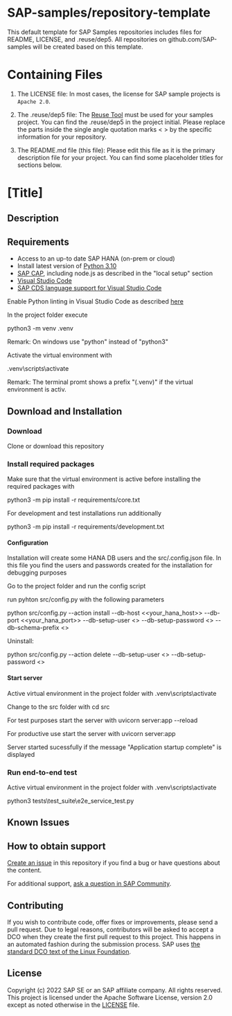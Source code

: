 # SAP-samples/repository-template
This default template for SAP Samples repositories includes files for README, LICENSE, and .reuse/dep5. All repositories on github.com/SAP-samples will be created based on this template.

# Containing Files

1. The LICENSE file:
In most cases, the license for SAP sample projects is `Apache 2.0`.

2. The .reuse/dep5 file: 
The [Reuse Tool](https://reuse.software/) must be used for your samples project. You can find the .reuse/dep5 in the project initial. Please replace the parts inside the single angle quotation marks < > by the specific information for your repository.

3. The README.md file (this file):
Please edit this file as it is the primary description file for your project. You can find some placeholder titles for sections below.

# [Title]
<!-- Please include descriptive title -->

<!--- Register repository https://api.reuse.software/register, then add REUSE badge:
[![REUSE status](https://api.reuse.software/badge/github.com/SAP-samples/REPO-NAME)](https://api.reuse.software/info/github.com/SAP-samples/REPO-NAME)
-->

## Description
<!-- Please include SEO-friendly description -->

## Requirements
- Access to an up-to date SAP HANA (on-prem or cloud)
- Install latest version of [Python 3.10](https://www.python.org/downloads/ "downloads")
- [SAP CAP](https://cap.cloud.sap/docs/get-started/), including node.js as described in the "local setup" section
- [Visual Studio Code](https://code.visualstudio.com/download)
- [SAP CDS language support for Visual Studio Code](https://cap.cloud.sap/docs/tools/#add-cds-editor)

Enable Python linting in Visual Studio Code as described [here](https://code.visualstudio.com/docs/python/linting)

In the project folder execute

python3 -m venv .venv

Remark: On windows use "python" instead of "python3"

Activate the virtual environment with

.venv\scripts\activate

Remark: The terminal promt shows a prefix "(.venv)" if the virtual environment is activ.

## Download and Installation

### Download
Clone or download this repository
### Install required packages
Make sure that the virtual environment is active before installing the required packages with

python3 -m pip install -r requirements/core.txt

For development and test installations run additionally

python3 -m pip install -r requirements/development.txt

#### Configuration
Installation will create some HANA DB users and the src/.config.json file. In this file you find the users and passwords created for the installation for debugging purposes

Go to the project folder and run the config script

run pyhton src/config.py with the following parameters

python src/config.py --action install --db-host <<your_hana_host>> --db-port <<your_hana_port>> --db-setup-user <<your HANA admin user>> --db-setup-password <<your HANA admin password>> --db-schema-prefix <<your HANA >>


Uninstall:

python src/config.py --action delete --db-setup-user <<your HANA admin user>> --db-setup-password <<your HANA admin password>>

#### Start server
Active virtual environment in the project folder with .venv\scripts\activate 

Change to the src folder with cd src

For test purposes start the server with uvicorn server:app --reload

For productive use start the server with uvicorn server:app

Server started sucessfully if the message "Application startup complete" is displayed

### Run end-to-end test
Active virtual environment in the project folder with .venv\scripts\activate 
 
python3 tests\test_suite\e2e_service_test.py


## Known Issues
<!-- You may simply state "No known issues. -->

## How to obtain support
[Create an issue](https://github.com/SAP-samples/<repository-name>/issues) in this repository if you find a bug or have questions about the content.
 
For additional support, [ask a question in SAP Community](https://answers.sap.com/questions/ask.html).

## Contributing
If you wish to contribute code, offer fixes or improvements, please send a pull request. Due to legal reasons, contributors will be asked to accept a DCO when they create the first pull request to this project. This happens in an automated fashion during the submission process. SAP uses [the standard DCO text of the Linux Foundation](https://developercertificate.org/).

## License
Copyright (c) 2022 SAP SE or an SAP affiliate company. All rights reserved. This project is licensed under the Apache Software License, version 2.0 except as noted otherwise in the [LICENSE](LICENSE) file.
